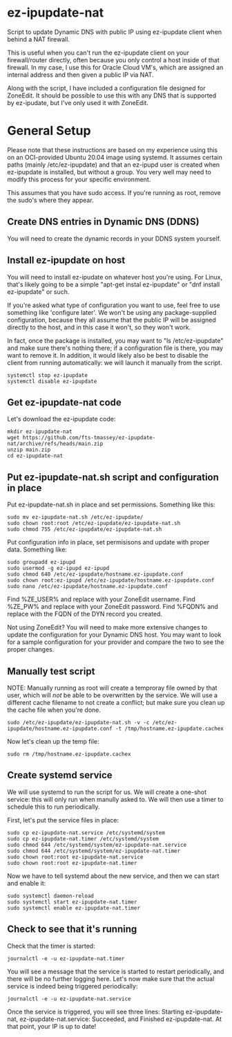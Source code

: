 # ez-ipupdate-nat
Script to update Dynamic DNS with public IP using ez-ipupdate client when behind a NAT firewall.

This is useful when you can't run the ez-ipupdate client on your firewall/router directly, often
because you only control a host inside of that firewall.  In my case, I use this for Oracle Cloud
VM's, which are assigned an internal address and then given a public IP via NAT.

Along with the script, I have included a configuration file designed for ZoneEdit.  It should
be possible to use this with any DNS that is supported by ez-ipudate, but I've only used it
with ZoneEdit.

# General Setup
Please note that these instructions are based on my experience using this on an OCI-provided Ubuntu 20.04 image using systemd.  It assumes certain paths (mainly /etc/ez-ipupdate) and that an ez-ipupd user is created when ez-ipupdate is installed, but without a group.  You very well may need to modify this process for your specific environment.

This assumes that you have sudo access.  If you're running as root, remove the sudo's where they appear.

## Create DNS entries in Dynamic DNS (DDNS)
You will need to create the dynamic records in your DDNS system yourself.

## Install ez-ipupdate on host
You will need to install ez-ipudate on whatever host you're using.  For Linux, that's likely going to be a simple "apt-get instal ez-ipupdate" or "dnf install ez-ipupdate" or such.

If you're asked what type of configuration you want to use, feel free to use something like 'configure later'.  We won't be using any package-supplied configuration, because they all assume that the public IP will be assigned directly to the host, and in this case it won't, so they won't work.

In fact, once the package is installed, you may want to "ls /etc/ez-ipupdate" and make sure there's nothing there; if a configuration file is there, you may want to remove it.  In addition, it would likely also be best to disable the client from running automatically:  we will launch it manually from the script.
```
systemctl stop ez-ipupdate
systemctl disable ez-ipupdate
```

## Get ez-ipupdate-nat code
Let's download the ez-ipupdate code:
```
mkdir ez-ipupdate-nat
wget https://github.com/fts-tmassey/ez-ipupdate-nat/archive/refs/heads/main.zip
unzip main.zip
cd ez-ipupdate-nat
```

## Put ez-ipupdate-nat.sh script and configuration in place
Put ez-ipupdate-nat.sh in place and set permissions.  Something like this:
```
sudo mv ez-ipupdate-nat.sh /etc/ez-ipupdate/
sudo chown root:root /etc/ez-ipupdate/ez-ipupdate-nat.sh
sudo chmod 755 /etc/ez-ipupdate/ez-ipupdate-nat.sh
```
Put configuration info in place, set permisisons and update with proper data.  Something like:
```
sudo groupadd ez-ipupd
sudo usermod -g ez-ipupd ez-ipupd
sudo chmod 640 /etc/ez-ipupdate/hostname.ez-ipupdate.conf
sudo chown root:ez-ipupd /etc/ez-ipupdate/hostname.ez-ipupdate.conf
sudo nano /etc/ez-ipupdate/hostname.ez-ipupdate.conf
```
Find %ZE_USER% and replace with your ZoneEdit username.  Find %ZE_PW% and replace with your ZoneEdit password.  Find %FQDN% and replace with the FQDN of the DYN record you created.

Not using ZoneEdit?  You will need to make more extensive changes to update the configuration for your Dynamic DNS host.  You may want to look for a sample configuration for your provider and compare the two to see the proper changes.

## Manually test script
NOTE:  Manually running as root will create a temproray file owned by that user, which will *not* be able to be overwritten by the service.  We will use a different cache filename to not create a conflict; but make sure you clean up the cache file when you're done.
```
sudo /etc/ez-ipupdate/ez-ipupdate-nat.sh -v -c /etc/ez-ipupdate/hostname.ez-ipupdate.conf -t /tmp/hostname.ez-ipupdate.cachex
```
Now let's clean up the temp file:
```
sudo rm /tmp/hostname.ez-ipupdate.cachex
```
## Create systemd service
We will use systemd to run the script for us.  We will create a one-shot service:  this will only run when manully asked to.  We will then use a timer to schedule this to run periodically.

First, let's put the service files in place:
```
sudo cp ez-ipupdate-nat.service /etc/systemd/system
sudo cp ez-ipupdate-nat.timer /etc/systemd/system
sudo chmod 644 /etc/systemd/system/ez-ipupdate-nat.service
sudo chmod 644 /etc/systemd/system/ez-ipupdate-nat.timer
sudo chown root:root ez-ipupdate-nat.service
sudo chown root:root ez-ipupdate-nat.timer
```
Now we have to tell systemd about the new service, and then we can start and enable it:
```
sudo systemctl daemon-reload
sudo systemctl start ez-ipupdate-nat.timer
sudo systemctl enable ez-ipupdate-nat.timer
```

## Check to see that it's running
Check that the timer is started:
```
journalctl -e -u ez-ipupdate-nat.timer
```
You will see a message that the service is started to restart periodically, and there will be no further logging here.  Let's now make sure that the actual service is indeed being triggered periodically:
```
journalctl -e -u ez-ipupdate-nat.service
```
Once the service is triggered, you will see three lines:  Starting ez-ipupdate-nat, ez-ipupdate-nat.service: Succeeded, and Finished ez-ipupdate-nat.  At that point, your IP is up to date!
